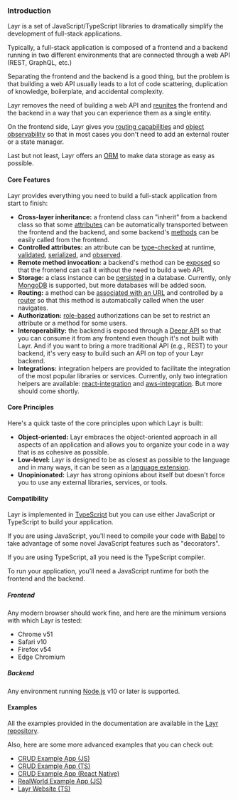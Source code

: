 ### Introduction

Layr is a set of JavaScript/TypeScript libraries to dramatically simplify the development of full-stack applications.

Typically, a full-stack application is composed of a frontend and a backend running in two different environments that are connected through a web API (REST, GraphQL, etc.)

Separating the frontend and the backend is a good thing, but the problem is that building a web API usually leads to a lot of code scattering, duplication of knowledge, boilerplate, and accidental complexity.

Layr removes the need of building a web API and [reunites](https://layrjs.com/blog/articles/Simplify-Full-Stack-Development-with-a-Unified-Architecture-187fr1) the frontend and the backend in a way that you can experience them as a single entity.

On the frontend side, Layr gives you [routing capabilities](https://layrjs.com/docs/v1/reference/routable) and [object observability](https://layrjs.com/docs/v1/reference/observable) so that in most cases you don't need to add an external router or a state manager.

Last but not least, Layr offers an [ORM](https://layrjs.com/docs/v1/reference/storable) to make data storage as easy as possible.

#### Core Features

Layr provides everything you need to build a full-stack application from start to finish:

- **Cross-layer inheritance:** a frontend class can "inherit" from a backend class so that some [attributes](https://layrjs.com/docs/v1/reference/attribute) can be automatically transported between the frontend and the backend, and some backend's [methods](https://layrjs.com/docs/v1/reference/method) can be easily called from the frontend.
- **Controlled attributes:** an attribute can be [type-checked](https://layrjs.com/docs/v1/reference/value-type) at runtime, [validated](https://layrjs.com/docs/v1/reference/validator), [serialized](https://layrjs.com/docs/v1/reference/component#serialization), and [observed](https://layrjs.com/docs/v1/reference/observable).
- **Remote method invocation:** a backend's method can be [exposed](https://layrjs.com/docs/v1/reference/component#expose-decorator) so that the frontend can call it without the need to build a web API.
- **Storage:** a class instance can be [persisted](https://layrjs.com/docs/v1/reference/storable) in a database. Currently, only [MongoDB](https://www.mongodb.com/) is supported, but more databases will be added soon.
- **Routing:** a method can be [associated with an URL](https://layrjs.com/docs/v1/reference/routable) and controlled by a [router](https://layrjs.com/docs/v1/reference/router) so that this method is automatically called when the user navigates.
- **Authorization:** [role-based](https://layrjs.com/docs/v1/reference/with-roles) authorizations can be set to restrict an attribute or a method for some users.
- **Interoperability:** the backend is exposed through a [Deepr API](https://deepr.io) so that you can consume it from any frontend even though it's not built with Layr. And if you want to bring a more traditional API (e.g., REST) to your backend, it's very easy to build such an API on top of your Layr backend.
- **Integrations:** integration helpers are provided to facilitate the integration of the most popular libraries or services. Currently, only two integration helpers are available: [react-integration](https://layrjs.com/docs/v1/reference/react-integration) and [aws-integration](https://layrjs.com/docs/v1/reference/aws-integration). But more should come shortly.

#### Core Principles

Here's a quick taste of the core principles upon which Layr is built:

- **Object-oriented:** Layr embraces the object-oriented approach in all aspects of an application and allows you to organize your code in a way that is as cohesive as possible.
- **Low-level:** Layr is designed to be as closest as possible to the language and in many ways, it can be seen as a [language extension](https://layrjs.com/blog/articles/Getting-the-Right-Level-of-Generalization-7xpk37).
- **Unopinionated:** Layr has strong opinions about itself but doesn't force you to use any external libraries, services, or tools.

#### Compatibility

Layr is implemented in [TypeScript](https://www.typescriptlang.org/) but you can use either JavaScript or TypeScript to build your application.

If you are using JavaScript, you'll need to compile your code with [Babel](https://babeljs.io/) to take advantage of some novel JavaScript features such as "decorators".

If you are using TypeScript, all you need is the TypeScript compiler.

To run your application, you'll need a JavaScript runtime for both the frontend and the backend.

##### Frontend

Any modern browser should work fine, and here are the minimum versions with which Layr is tested:

- Chrome v51
- Safari v10
- Firefox v54
- Edge Chromium

##### Backend

Any environment running [Node.js](https://nodejs.org/) v10 or later is supported.

#### Examples

All the examples provided in the documentation are available in the [Layr repository](https://github.com/layrjs/layr/tree/master/examples).

Also, here are some more advanced examples that you can check out:

- [CRUD Example App (JS)](https://github.com/layrjs/crud-example-app-js-webpack)
- [CRUD Example App (TS)](https://github.com/layrjs/crud-example-app-ts-webpack)
- [CRUD Example App (React Native)](https://github.com/layrjs/crud-example-app-react-native-js)
- [RealWorld Example App (JS)](https://github.com/layrjs/react-layr-realworld-example-app)
- [Layr Website (TS)](https://github.com/layrjs/layr/tree/master/website)
